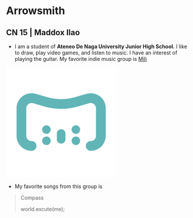 # Arrowsmith
## CN 15 | Maddox Ilao
- I am a student of **Ateneo De Naga University Junior High School.** I like to draw, play video games, and listen to music. I have an interest of playing the guitar. My favorite indie music group is [Mili](https://www.youtube.com/channel/UCVh47EKH9VLresRqiYi9txw)

![alt text](https://github.com/static-generator/arrowsmith15/blob/5f516864014303eb342a2b03ef38cb1e85beff42/Mili%2Blogo_no%2Bback_SQ%20(1).png)
- My favorite songs from this group is
> Compass
> 
> world.excute(me);
